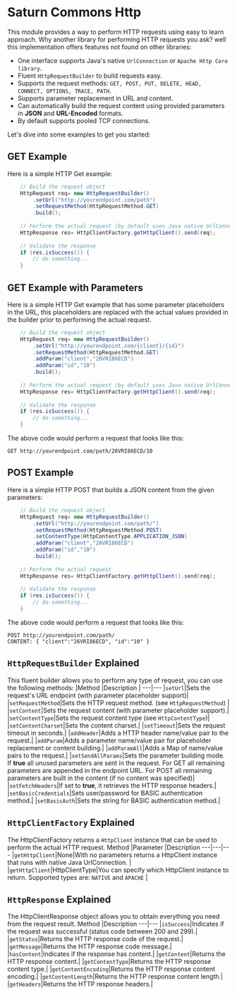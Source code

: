 Saturn Commons Http
=====================
This module provides a way to perform HTTP requests using easy to learn approach. Why another library for performing HTTP requests you ask? well this implementation offers features not found on other libraries:

- One interface supports Java's native `UrlConnection` or `Apache Http Core library`.
- Fluent `HttpRequestBuilder` to build requests easy.
- Supports the request methods: `GET, POST, PUT, DELETE, HEAD, CONNECT, OPTIONS, TRACE, PATH`.
- Supports parameter replacement in URL and content.
- Can automatically build the request content using provided parameters in **JSON** and **URL-Encoded** formats.
- By default supports pooled TCP connections.

Let's dive into some examples to get you started:

GET Example
-----------
Here is a simple HTTP Get example:
```java
    // Build the request object
    HttpRequest req= new HttpRequestBuilder()
        .setUrl("http://yourendpoint.com/path")
        .setRequestMethod(HttpRequestMethod.GET)
        .build();
        
    // Perform the actual request (by default uses Java native UrlConnection)
    HttpResponse res= HttpClientFactory.getHttpClient().send(req);
    
    // Validate the response
    if (res.isSuccess()) {
        // do something...
    }
```
GET Example with Parameters
--------------------------
Here is a simple HTTP Get example that has some parameter placeholders in the URL, this placeholders are replaced with the actual values provided in the builder prior to performing the actual request.
```java
    // Build the request object
    HttpRequest req= new HttpRequestBuilder()
        .setUrl("http://yourendpoint.com/{client}/{id}")
        .setRequestMethod(HttpRequestMethod.GET)
        .addParam("client","26VRI86ECD")
        .addParam("id","10")
        .build();
        
    // Perform the actual request (by default uses Java native UrlConnection)
    HttpResponse res= HttpClientFactory.getHttpClient().send(req);
    
    // Validate the response
    if (res.isSuccess()) {
        // do something...
    }
```
The above code would perform a request that looks like this:
```
GET http://yourendpoint.com/path/26VRI86ECD/10
```

POST Example
-----------
Here is a simple HTTP POST that builds a JSON content from the given parameters:
```java
    // Build the request object
    HttpRequest req= new HttpRequestBuilder()
        .setUrl("http://yourendpoint.com/path/")
        .setRequestMethod(HttpRequestMethod.POST)
        .setContentType(HttpContentType.APPLICATION_JSON)
        .addParam("client","26VRI86ECD")
        .addParam("id","10")
        .build();
        
    // Perform the actual request    
    HttpResponse res= HttpClientFactory.getHttpClient().send(req);
    
    // Validate the response
    if (res.isSuccess()) {
        // do something...
    }
```
The above code would perform a request that looks like this:
```
POST http://yourendpoint.com/path/
CONTENT: { "client":"26VRI86ECD", "id":"10" }
```


`HttpRequestBuilder` Explained
-----------------------------
This fluent builder allows you to perform any type of request, you can use the following methods:
|Method |Description |
---|---
|`setUrl`|Sets the request's URL endpoint (with parameter placeholder support)|
|`setRequestMethod`|Sets the HTTP request method. (see `HttpRequestMethod`) |
|`setContent`|Sets the request content (with parameter placeholder support).|
|`setContentType`|Sets the request content type (see `HttpContentType`)|
|`setContentCharset`|Sets the content charset.|
|`setTimeout`|Sets the request timeout in seconds.|
|`addHeader`|Adds a HTTP header name/value pair to the request.|
|`addParam`|Adds a parameter name/value pair for placeholder replacement or content building.|
|`addParamAll`|Adds a Map of name/value pairs to the request.|
|`setSendAllParams`|Sets the parameter building mode. If **true** all unused parameters are sent in the request. For GET all remaining parameters are appended in the endpoint URL. For POST all remaining parameters are built in the content (if no content was specified)|
|`setFetchHeaders`|If set to **true**, it retrieves the HTTP response headers.|
|`setBasicCredentials`|Sets user/password for BASIC authentication method.|
|`setBasicAuth`|Sets the string for BASIC authentication method.|



`HttpClientFactory` Explained
--------------------------
The HttpClientFactory returns a `HttpClient` instance that can be used to perform the actual HTTP request.
Method |Parameter |Description
---|---|---
|`getHttpClient`|None|With no parameters returns a HttpClient instance that runs with native Java UrlConnection. |
|`getHttpClient`|HttpClientType|You can specify which HttpClient instance to return. Supported types are: `NATIVE` and `APACHE` |



`HttpResponse` Explained
--------------------------
The HttpClientResponse object allows you to obtain everything you need from the request result.
Method |Description 
---|---
|`isSuccess`|Indicates if the request was successful (status code between 200 and 299).|
|`getStatus`|Returns the HTTP response code of the request.|
|`getMessage`|Returns the HTTP response code message.|
|`hasContent`|Indicates if the response has content.|
|`getContent`|Returns the HTTP response content.|
|`getContentType`|Returns the HTTP response content type.|
|`getContentEncoding`|Returns the HTTP response content encoding.|
|`getContentLength`|Returns the HTTP response content length.|
|`getHeaders`|Returns the HTTP response headers.|






